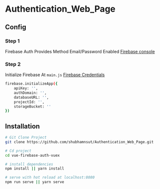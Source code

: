 # Authentication_Web_Page

## Config
### Step 1
Firebase Auth Provides Method Email/Password Enabled  [Firebase console](https://console.firebase.google.com/) 

### Step 2
Initialize Firebase At ``main.js`` [Firebase Credentials](https://console.firebase.google.com/)
``` bash
firebase.initializeApp({
    apiKey: '',
    authDomain: '',
    databaseURL: '',
    projectId: '',
    storageBucket: ''
})
```


## Installation

``` bash
# Git Clone Project
git clone https://github.com/shubhamnsut/Authentication_Web_Page.git

# Cd project
cd vue-firebase-auth-vuex

# install dependencies
npm install || yarn install

# serve with hot reload at localhost:8080
npm run serve || yarn serve




```
